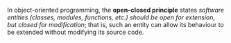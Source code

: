 In object-oriented programming, the **open–closed principle** states *software entities (classes, modules, functions, etc.) should be open for extension, but closed for modification*; that is, such an entity can allow its behaviour to be extended without modifying its source code.